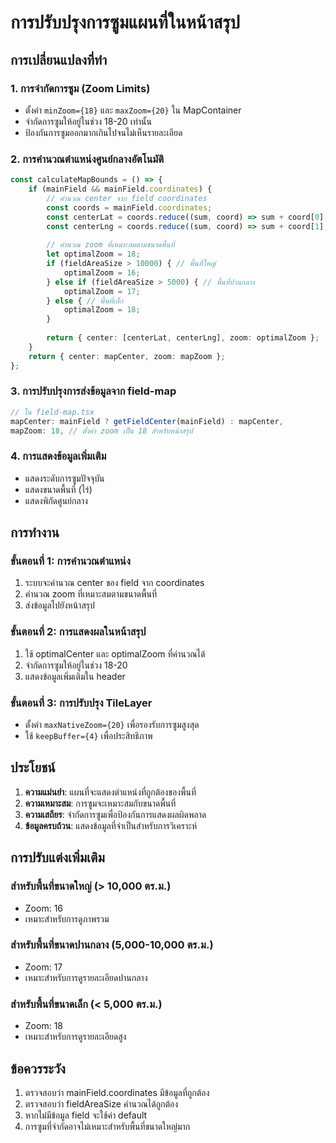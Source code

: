 # การปรับปรุงการซูมแผนที่ในหน้าสรุป

## การเปลี่ยนแปลงที่ทำ

### 1. การจำกัดการซูม (Zoom Limits)
- ตั้งค่า `minZoom={18}` และ `maxZoom={20}` ใน MapContainer
- จำกัดการซูมให้อยู่ในช่วง 18-20 เท่านั้น
- ป้องกันการซูมออกมากเกินไปจนไม่เห็นรายละเอียด

### 2. การคำนวณตำแหน่งศูนย์กลางอัตโนมัติ
```typescript
const calculateMapBounds = () => {
    if (mainField && mainField.coordinates) {
        // คำนวณ center จาก field coordinates
        const coords = mainField.coordinates;
        const centerLat = coords.reduce((sum, coord) => sum + coord[0], 0) / coords.length;
        const centerLng = coords.reduce((sum, coord) => sum + coord[1], 0) / coords.length;
        
        // คำนวณ zoom ที่เหมาะสมตามขนาดพื้นที่
        let optimalZoom = 18;
        if (fieldAreaSize > 10000) { // พื้นที่ใหญ่
            optimalZoom = 16;
        } else if (fieldAreaSize > 5000) { // พื้นที่ปานกลาง
            optimalZoom = 17;
        } else { // พื้นที่เล็ก
            optimalZoom = 18;
        }
        
        return { center: [centerLat, centerLng], zoom: optimalZoom };
    }
    return { center: mapCenter, zoom: mapZoom };
};
```

### 3. การปรับปรุงการส่งข้อมูลจาก field-map
```typescript
// ใน field-map.tsx
mapCenter: mainField ? getFieldCenter(mainField) : mapCenter,
mapZoom: 18, // ตั้งค่า zoom เป็น 18 สำหรับหน้าสรุป
```

### 4. การแสดงข้อมูลเพิ่มเติม
- แสดงระดับการซูมปัจจุบัน
- แสดงขนาดพื้นที่ (ไร่)
- แสดงพิกัดศูนย์กลาง

## การทำงาน

### ขั้นตอนที่ 1: การคำนวณตำแหน่ง
1. ระบบจะคำนวณ center ของ field จาก coordinates
2. คำนวณ zoom ที่เหมาะสมตามขนาดพื้นที่
3. ส่งข้อมูลไปยังหน้าสรุป

### ขั้นตอนที่ 2: การแสดงผลในหน้าสรุป
1. ใช้ optimalCenter และ optimalZoom ที่คำนวณได้
2. จำกัดการซูมให้อยู่ในช่วง 18-20
3. แสดงข้อมูลเพิ่มเติมใน header

### ขั้นตอนที่ 3: การปรับปรุง TileLayer
- ตั้งค่า `maxNativeZoom={20}` เพื่อรองรับการซูมสูงสุด
- ใช้ `keepBuffer={4}` เพื่อประสิทธิภาพ

## ประโยชน์

1. **ความแม่นยำ**: แผนที่จะแสดงตำแหน่งที่ถูกต้องของพื้นที่
2. **ความเหมาะสม**: การซูมจะเหมาะสมกับขนาดพื้นที่
3. **ความเสถียร**: จำกัดการซูมเพื่อป้องกันการแสดงผลผิดพลาด
4. **ข้อมูลครบถ้วน**: แสดงข้อมูลที่จำเป็นสำหรับการวิเคราะห์

## การปรับแต่งเพิ่มเติม

### สำหรับพื้นที่ขนาดใหญ่ (> 10,000 ตร.ม.)
- Zoom: 16
- เหมาะสำหรับการดูภาพรวม

### สำหรับพื้นที่ขนาดปานกลาง (5,000-10,000 ตร.ม.)
- Zoom: 17
- เหมาะสำหรับการดูรายละเอียดปานกลาง

### สำหรับพื้นที่ขนาดเล็ก (< 5,000 ตร.ม.)
- Zoom: 18
- เหมาะสำหรับการดูรายละเอียดสูง

## ข้อควรระวัง

1. ตรวจสอบว่า mainField.coordinates มีข้อมูลที่ถูกต้อง
2. ตรวจสอบว่า fieldAreaSize คำนวณได้ถูกต้อง
3. หากไม่มีข้อมูล field จะใช้ค่า default
4. การซูมที่จำกัดอาจไม่เหมาะสำหรับพื้นที่ขนาดใหญ่มาก 